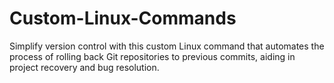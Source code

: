 # Custom-Linux-Commands
Simplify version control with this custom Linux command that automates the process of rolling back Git repositories to previous commits, aiding in project recovery and bug resolution.
